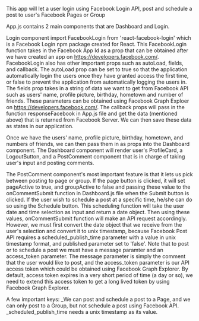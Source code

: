 This app will let a user login using Facebook Login API, post and schedule a post to user's Facebook Pages or Group

App.js contains 2 main components that are Dashboard and Login. 

Login component import FacebookLogin from 'react-facebook-login' which is a Facebook Login npm package created for React. This FacebookLogin function takes in the Facebook App Id as a prop that can be obtained after we have created an app on https://developers.facebook.com/. FacebookLogin also has other important props such as autoLoad, fields, and callback. The autoLoad prop can be set to true so that the application automatically login the users once they have granted access the first time, or false to prevent the application from automatically logging the users in. The fields prop takes in a string of data we want to get from Facebook API such as users' name, profile picture, birthday, hometown and number of friends. These parameters can be obtained using Facebook Graph Exploer on https://developers.facebook.com/. The callback props will pass in the function responseFacebook in App.js file and get the data (mentioned above) that is returned from Facebook Server. We can then save these data as states in our application.

Once we have the users' name, profile picture, birthday, hometown, and numbers of friends, we can then pass them in as props into the Dashboard component. The Dashboard component will render user's ProfileCard, a LogoutButton, and a PostComment component that is in charge of taking user's input and posting comments. 

The PostComment component's most important feature is that it lets us pick between posting to page or group. If the page button is clicked, it will set pageActive to true, and groupActive to false and passing these value to the onCommentSubmit function in Dashboard.js file when the Submit button is clicked. If the user wish to schedule a post at a specific time, he/she can do so using the Schedule button. This scheduling function will take the user date and time selection as input and return a date object. Then using these values, onCommentSubmit function will make an API request accordingly. However, we must first convert the date object that we receive from the user's selection and convert it to unix timestamp, because Facebook Post API requires a scheduled_publish_time parameter with a value in unix timestamp format, and published parameter set to 'false'. Note that to post or to schedule a post we must have a message paramter and an access_token parameter. The message parameter is simply the comment that the user would like to post, and the access_token parameter is our API access token which could be obtained using Facebook Graph Explorer. By default, access token expires in a very short period of time (a day or so), we need to extend this access token to get a long lived token by using Facebook Graph Explorer. 

A few important keys:
_We can post and schedule a post to a Page, and we can only post to a Group, but not schedule a post using Facebook API.
_scheduled_publish_time needs a unix timestamp as its value.
